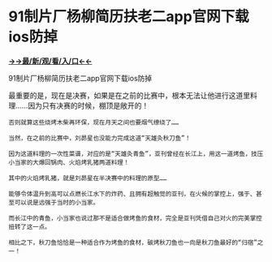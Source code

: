 # 91制片厂杨柳简历扶老二app官网下载ios防掉

**<a href="http://www.baidu.com/link?url=7_xtFUWki7hexbSrF9U18DvNUoYAjH8P5i8sQYawypq&wd">→→最/新/观/看/入/口←←</a>**

91制片厂杨柳简历扶老二app官网下载ios防掉

最重要的是，现在是决赛，如果是在之前的比赛中，根本无法让他进行这道里料理……因为只有决赛的时候，棚顶是敞开的！

    否则就算这些烧烤木柴再环保，现在月天之间也要烟气缭绕了……

    当然，在之前的比赛中，刘昴星也没能力完成这道“天雄灸秋刀鱼”！

    因为这道料理的一次性菜谱，对应的是“天雄灸青鱼”，亚刊曾经在长江上，用这一道烤鱼，技压小当家的大爆回锅肉、火焰烤乳猪两道料理！

    其中的火焰烤乳猪，就是刘昴星在半决赛中的料理的原型……

    能够令体温升到高可以点燃长江水下的炸药、且拥有超触觉的亚刊，在火候的掌控上，强于、甚至可以说是远强于当时的小当家。

    而长江中的青鱼，小当家也说过那不是适合做烤鱼的食材，完全是亚刊凭借自己对火的完美掌控扭转了这一点。

    相比之下，秋刀鱼恰恰是一种适合作为烤鱼的食材，碳烤秋刀鱼也一向是秋刀鱼最好的“归宿”之一！
